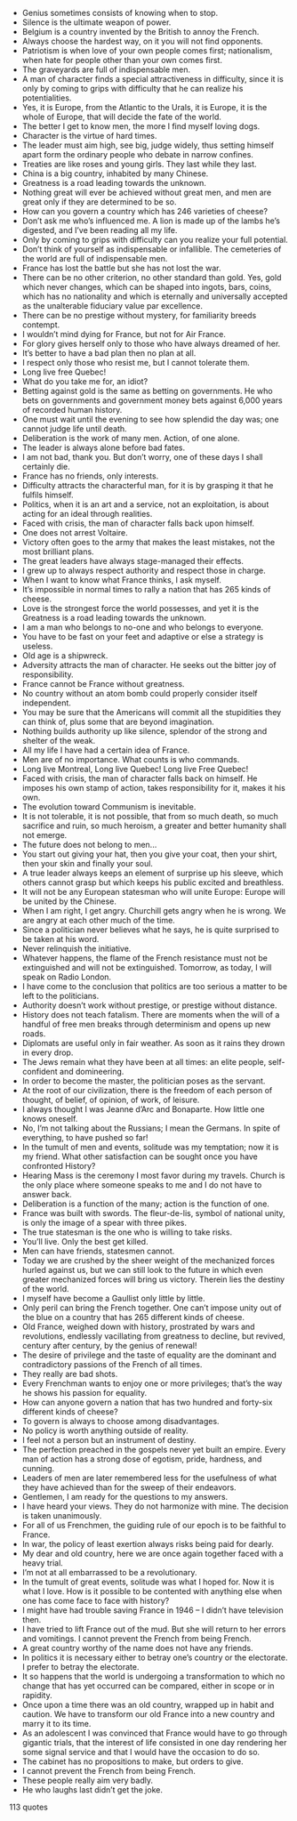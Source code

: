  - Genius sometimes consists of knowing when to stop.
 - Silence is the ultimate weapon of power.
 - Belgium is a country invented by the British to annoy the French.
 - Always choose the hardest way, on it you will not find opponents.
 - Patriotism is when love of your own people comes first; nationalism, when hate for people other than your own comes first.
 - The graveyards are full of indispensable men.
 - A man of character finds a special attractiveness in difficulty, since it is only by coming to grips with difficulty that he can realize his potentialities.
 - Yes, it is Europe, from the Atlantic to the Urals, it is Europe, it is the whole of Europe, that will decide the fate of the world.
 - The better I get to know men, the more I find myself loving dogs.
 - Character is the virtue of hard times.
 - The leader must aim high, see big, judge widely, thus setting himself apart form the ordinary people who debate in narrow confines.
 - Treaties are like roses and young girls. They last while they last.
 - China is a big country, inhabited by many Chinese.
 - Greatness is a road leading towards the unknown.
 - Nothing great will ever be achieved without great men, and men are great only if they are determined to be so.
 - How can you govern a country which has 246 varieties of cheese?
 - Don’t ask me who’s influenced me. A lion is made up of the lambs he’s digested, and I’ve been reading all my life.
 - Only by coming to grips with difficulty can you realize your full potential.
 - Don’t think of yourself as indispensable or infallible. The cemeteries of the world are full of indispensable men.
 - France has lost the battle but she has not lost the war.
 - There can be no other criterion, no other standard than gold. Yes, gold which never changes, which can be shaped into ingots, bars, coins, which has no nationality and which is eternally and universally accepted as the unalterable fiduciary value par excellence.
 - There can be no prestige without mystery, for familiarity breeds contempt.
 - I wouldn’t mind dying for France, but not for Air France.
 - For glory gives herself only to those who have always dreamed of her.
 - It’s better to have a bad plan then no plan at all.
 - I respect only those who resist me, but I cannot tolerate them.
 - Long live free Quebec!
 - What do you take me for, an idiot?
 - Betting against gold is the same as betting on governments. He who bets on governments and government money bets against 6,000 years of recorded human history.
 - One must wait until the evening to see how splendid the day was; one cannot judge life until death.
 - Deliberation is the work of many men. Action, of one alone.
 - The leader is always alone before bad fates.
 - I am not bad, thank you. But don’t worry, one of these days I shall certainly die.
 - France has no friends, only interests.
 - Difficulty attracts the characterful man, for it is by grasping it that he fulfils himself.
 - Politics, when it is an art and a service, not an exploitation, is about acting for an ideal through realities.
 - Faced with crisis, the man of character falls back upon himself.
 - One does not arrest Voltaire.
 - Victory often goes to the army that makes the least mistakes, not the most brilliant plans.
 - The great leaders have always stage-managed their effects.
 - I grew up to always respect authority and respect those in charge.
 - When I want to know what France thinks, I ask myself.
 - It’s impossible in normal times to rally a nation that has 265 kinds of cheese.
 - Love is the strongest force the world possesses, and yet it is the Greatness is a road leading towards the unknown.
 - I am a man who belongs to no-one and who belongs to everyone.
 - You have to be fast on your feet and adaptive or else a strategy is useless.
 - Old age is a shipwreck.
 - Adversity attracts the man of character. He seeks out the bitter joy of responsibility.
 - France cannot be France without greatness.
 - No country without an atom bomb could properly consider itself independent.
 - You may be sure that the Americans will commit all the stupidities they can think of, plus some that are beyond imagination.
 - Nothing builds authority up like silence, splendor of the strong and shelter of the weak.
 - All my life I have had a certain idea of France.
 - Men are of no importance. What counts is who commands.
 - Long live Montreal, Long live Quebec! Long live Free Quebec!
 - Faced with crisis, the man of character falls back on himself. He imposes his own stamp of action, takes responsibility for it, makes it his own.
 - The evolution toward Communism is inevitable.
 - It is not tolerable, it is not possible, that from so much death, so much sacrifice and ruin, so much heroism, a greater and better humanity shall not emerge.
 - The future does not belong to men...
 - You start out giving your hat, then you give your coat, then your shirt, then your skin and finally your soul.
 - A true leader always keeps an element of surprise up his sleeve, which others cannot grasp but which keeps his public excited and breathless.
 - It will not be any European statesman who will unite Europe: Europe will be united by the Chinese.
 - When I am right, I get angry. Churchill gets angry when he is wrong. We are angry at each other much of the time.
 - Since a politician never believes what he says, he is quite surprised to be taken at his word.
 - Never relinquish the initiative.
 - Whatever happens, the flame of the French resistance must not be extinguished and will not be extinguished. Tomorrow, as today, I will speak on Radio London.
 - I have come to the conclusion that politics are too serious a matter to be left to the politicians.
 - Authority doesn’t work without prestige, or prestige without distance.
 - History does not teach fatalism. There are moments when the will of a handful of free men breaks through determinism and opens up new roads.
 - Diplomats are useful only in fair weather. As soon as it rains they drown in every drop.
 - The Jews remain what they have been at all times: an elite people, self-confident and domineering.
 - In order to become the master, the politician poses as the servant.
 - At the root of our civilization, there is the freedom of each person of thought, of belief, of opinion, of work, of leisure.
 - I always thought I was Jeanne d’Arc and Bonaparte. How little one knows oneself.
 - No, I’m not talking about the Russians; I mean the Germans. In spite of everything, to have pushed so far!
 - In the tumult of men and events, solitude was my temptation; now it is my friend. What other satisfaction can be sought once you have confronted History?
 - Hearing Mass is the ceremony I most favor during my travels. Church is the only place where someone speaks to me and I do not have to answer back.
 - Deliberation is a function of the many; action is the function of one.
 - France was built with swords. The fleur-de-lis, symbol of national unity, is only the image of a spear with three pikes.
 - The true statesman is the one who is willing to take risks.
 - You’ll live. Only the best get killed.
 - Men can have friends, statesmen cannot.
 - Today we are crushed by the sheer weight of the mechanized forces hurled against us, but we can still look to the future in which even greater mechanized forces will bring us victory. Therein lies the destiny of the world.
 - I myself have become a Gaullist only little by little.
 - Only peril can bring the French together. One can’t impose unity out of the blue on a country that has 265 different kinds of cheese.
 - Old France, weighed down with history, prostrated by wars and revolutions, endlessly vacillating from greatness to decline, but revived, century after century, by the genius of renewal!
 - The desire of privilege and the taste of equality are the dominant and contradictory passions of the French of all times.
 - They really are bad shots.
 - Every Frenchman wants to enjoy one or more privileges; that’s the way he shows his passion for equality.
 - How can anyone govern a nation that has two hundred and forty-six different kinds of cheese?
 - To govern is always to choose among disadvantages.
 - No policy is worth anything outside of reality.
 - I feel not a person but an instrument of destiny.
 - The perfection preached in the gospels never yet built an empire. Every man of action has a strong dose of egotism, pride, hardness, and cunning.
 - Leaders of men are later remembered less for the usefulness of what they have achieved than for the sweep of their endeavors.
 - Gentlemen, I am ready for the questions to my answers.
 - I have heard your views. They do not harmonize with mine. The decision is taken unanimously.
 - For all of us Frenchmen, the guiding rule of our epoch is to be faithful to France.
 - In war, the policy of least exertion always risks being paid for dearly.
 - My dear and old country, here we are once again together faced with a heavy trial.
 - I’m not at all embarrassed to be a revolutionary.
 - In the tumult of great events, solitude was what I hoped for. Now it is what I love. How is it possible to be contented with anything else when one has come face to face with history?
 - I might have had trouble saving France in 1946 – I didn’t have television then.
 - I have tried to lift France out of the mud. But she will return to her errors and vomitings. I cannot prevent the French from being French.
 - A great country worthy of the name does not have any friends.
 - In politics it is necessary either to betray one’s country or the electorate. I prefer to betray the electorate.
 - It so happens that the world is undergoing a transformation to which no change that has yet occurred can be compared, either in scope or in rapidity.
 - Once upon a time there was an old country, wrapped up in habit and caution. We have to transform our old France into a new country and marry it to its time.
 - As an adolescent I was convinced that France would have to go through gigantic trials, that the interest of life consisted in one day rendering her some signal service and that I would have the occasion to do so.
 - The cabinet has no propositions to make, but orders to give.
 - I cannot prevent the French from being French.
 - These people really aim very badly.
 - He who laughs last didn’t get the joke.

113 quotes